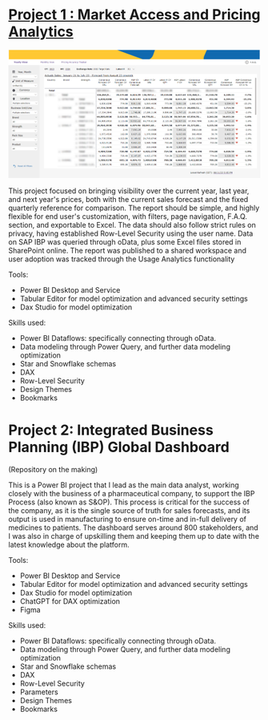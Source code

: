 # [Project 1 : Market Access and Pricing Analytics](https://github.com/hexekutive/powerbi_projects/tree/main/market_access_pricing)

![](Images/MAP%20Analytics%20Snapshot.png)

This project focused on bringing visibility over the current year, last year, and next year's prices, both with the current sales forecast and the fixed quarterly reference for comparison. 
The report should be simple, and highly flexible for end user's customization, with filters, page navigation, F.A.Q. section, and exportable to Excel.
The data should also follow strict rules on privacy, having established Row-Level Security using the user name. 
Data on SAP IBP was queried through oData, plus some Excel files stored in SharePoint online.
The report was published to a shared workspace and user adoption was tracked through the Usage Analytics functionality

Tools:

* Power BI Desktop and Service
* Tabular Editor for model optimization and advanced security settings
* Dax Studio for model optimization

Skills used:

* Power BI Dataflows: specifically connecting through oData.
* Data modeling through Power Query, and further data modeling optimization
* Star and Snowflake schemas
* DAX
* Row-Level Security
* Design Themes
* Bookmarks

# Project 2: Integrated Business Planning (IBP) Global Dashboard

(Repository on the making)

This is a Power BI project that I lead as the main data analyst, working closely with the business of a pharmaceutical company, to support the IBP Process (also known as S&OP). This process is critical for the success of the company, as it is the single source of truth for sales forecasts, and its output is used in manufacturing to ensure on-time and in-full delivery of medicines to patients. The dashboard serves around 800 stakeholders, and I was also in charge of upskilling them and keeping them up to date with the latest knowledge about the platform.

Tools:

* Power BI Desktop and Service
* Tabular Editor for model optimization and advanced security settings
* Dax Studio for model optimization
* ChatGPT for DAX optimization
* Figma

Skills used:

* Power BI Dataflows: specifically connecting through oData.
* Data modeling through Power Query, and further data modeling optimization
* Star and Snowflake schemas
* DAX
* Row-Level Security
* Parameters
* Design Themes
* Bookmarks
